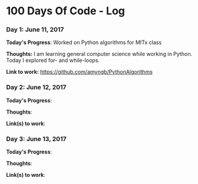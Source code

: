 # 100 Days Of Code - Log

### Day 1: June 11, 2017

**Today's Progress**: Worked on Python algorithms for MITx class

**Thoughts:** I am learning general computer science while working in Python.  Today I explored for- and while-loops. 

**Link to work:** https://github.com/amyngb/PythonAlgorithms

### Day 2: June 12, 2017

**Today's Progress**: 

**Thoughts**: 

**Link(s) to work**: 

### Day 3: June 13, 2017

**Today's Progress**: 

**Thoughts**: 

**Link(s) to work**: 


